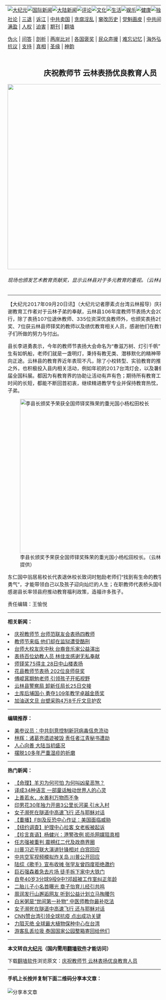 <a name="1" id="1" target="_blank"></a><span id="1"></span>
<table align=center border="0"><tr><td colspan="2" VALIGN=TOP><a href="https://github.com/aszqnd3962/djy/blob/master/gb/nsc413.md#1"><img src="https://raw.githubusercontent.com/aszqnd3962/www/master/t/djy/1.jpg" title="大纪元"></a><a href="https://github.com/aszqnd3962/djy/blob/master/gb/n24hr.md#1"><img src="https://raw.githubusercontent.com/aszqnd3962/www/master/t/djy/3.jpg" title="国际新闻"></a><a href="https://github.com/aszqnd3962/djy/blob/master/gb/nsc413.md#1"><img src="https://raw.githubusercontent.com/aszqnd3962/www/master/t/djy/4.jpg" title="大陆新闻"></a><a href="https://github.com/aszqnd3962/djy/blob/master/gb/news392.md#1"><img src="https://raw.githubusercontent.com/aszqnd3962/www/master/t/djy/5.jpg" title="评论"></a><a href="https://github.com/aszqnd3962/djy/blob/master/gb/news2007.md#1"><img src="https://raw.githubusercontent.com/aszqnd3962/www/master/t/djy/6.jpg" title="文化"></a><a href="https://github.com/aszqnd3962/djy/blob/master/gb/news2008.md#1"><img src="https://raw.githubusercontent.com/aszqnd3962/www/master/t/djy/7.jpg" title="生活"></a><a href="https://github.com/aszqnd3962/djy/blob/master/gb/ncyule.md#1"><img src="https://raw.githubusercontent.com/aszqnd3962/www/master/t/djy/8.jpg" title="娱乐"></a><a href="https://github.com/aszqnd3962/djy/blob/master/gb/nsc1002.md#1"><img src="https://raw.githubusercontent.com/aszqnd3962/www/master/t/djy/9.jpg" title="健康"><a href="https://github.com/aszqnd3962/djy/blob/master/gb/nf6092.md#1"><img src="https://raw.githubusercontent.com/aszqnd3962/www/master/t/djy/10a.jpg" title="独家"></a><a href="https://github.com/aszqnd3962/djy/blob/master/gb/nf4514.md#1"><img src="https://raw.githubusercontent.com/aszqnd3962/www/master/t/djy/12a.jpg" title="头条"></a></td></tr>
<tr><td colspan="2" VALIGN=TOP><a target="_blank" href="https://github.com/aszqnd3962/djy/blob/master/gb/9p.md#1">社论</a> | <a target="_blank" href="https://github.com/aszqnd3962/djy/blob/master/gb/nf5657.md#1">三退</a> | <a target="_blank" href="https://github.com/aszqnd3962/djy/blob/master/gb/nf6124.md#1">诉江</a> | <a target="_blank" href="https://github.com/aszqnd3962/djy/blob/master/gb/nf1176117.md#1">中共卖国</a> | <a target="_blank" href="https://github.com/aszqnd3962/djy/blob/master/gb/nf5773.md#1">贪腐淫乱</a> | <a target="_blank" href="https://github.com/aszqnd3962/djy/blob/master/gb/nf1176115.md#1">窜改历史</a> | <a target="_blank" href="https://github.com/aszqnd3962/djy/blob/master/gb/nf1176107.md#1">党魁画皮</a> | <a target="_blank" href="https://github.com/aszqnd3962/djy/blob/master/gb/nf1320400.md#1">中共间谍</a> | <a target="_blank" href="https://github.com/aszqnd3962/djy/blob/master/gb/nf1176114.md#1">破坏传统</a> | <a target="_blank" href="https://github.com/aszqnd3962/ntdtv/blob/master/gb/prog447_1.md#1">恶贯满盈</a> | <a target="_blank" href="https://github.com/aszqnd3962/djy/blob/master/gb/ncid278.md#1">人权</a> | <a target="_blank" href="https://github.com/aszqnd3962/djy/blob/master/gb/nf1176111.md#1">迫害</a> | <a target="_blank" href="https://gitlab.com/szzdlab/mh-qikan/blob/master/README.md#1">期刊</a> | <a target="_blank" href="https://github.com/aszqnd3962/www/blob/master/README.md?zsrh#8">翻墙</a></p><p><a target="_blank" href="https://github.com/aszqnd3962/djy/blob/master/gb/nf5562.md#1">伪火</a> | <a target="_blank" href="https://github.com/aszqnd3962/djy/blob/master/gb/nf4378.md#1">问答</a> | <a target="_blank" href="https://github.com/aszqnd3962/djy/blob/master/gb/nf5792.md#1">剖析</a> | <a target="_blank" href="https://github.com/aszqnd3962/djy/blob/master/gb/nf5735.md#1">两岸比对</a> | <a target="_blank" href="https://github.com/aszqnd3962/djy/blob/master/gb/nf6119.md#1">各国褒奖</a> | <a target="_blank" href="https://github.com/aszqnd3962/djy/blob/master/gb/nf6120.md#1">民众声援</a> | <a target="_blank" href="https://github.com/aszqnd3962/djy/blob/master/gb/nf1188594.md#1">难忘记忆</a> | <a target="_blank" href="https://github.com/aszqnd3962/djy/blob/master/gb/nf3180.md#1">海外弘传</a> | <a target="_blank" href="https://github.com/aszqnd3962/djy/blob/master/gb/nf5410.md#1">万人上访</a> | <a target="_blank" href="https://github.com/aszqnd3962/ntdtv/blob/master/gb/prog1530_1.md#1">和平抗议</a> | <a target="_blank" href="https://github.com/aszqnd3962/djy/blob/master/gb/nf4386.md#1">支持</a> | <a target="_blank" href="https://github.com/aszqnd3962/djy/blob/master/gb/nf4389.md#1">真相</a> | <a target="_blank" href="https://github.com/aszqnd3962/djy/blob/master/gb/nf5790.md#1">圣缘</a> | <a target="_blank" href="https://github.com/aszqnd3962/djy/blob/master/gb/nf4786.md#1">神韵</a></td></tr>
<tr><td VALIGN=TOP width="626"><h2 align=center>庆祝教师节 云林表扬优良教育人员</h2>
<img width="600" src="https://i.epochtimes.com/assets/uploads/2017/09/982a635b05839a85dc146e9c00500b1b-600x400.jpg" />
<h6>现场也颁发艺术教育贡献奖，显示云林县对于多元教育的重视。（云林县府提供）
</h6>
<hr>
<p>【大纪元2017年09月20日讯】（大纪元记者廖素贞台湾云林报导）庆祝<ahref="https://github.com/aszqnd3962/djy/blob/master/gb/tag/%E6%95%99%E5%B8%88%E8%8A%82.md#1">教师节</a>并感谢教育工作者对于云林子弟的奉献，云林县106年度教师节表扬大会20日在文化处举行，除了表扬107位退休教师、335位资深优良教师外，也颁奖表扬2位获全国<ahref="https://github.com/aszqnd3962/djy/blob/master/gb/tag/%E5%B8%88%E9%93%8E%E5%A5%96.md#1">师铎奖</a>、7位获云林县师铎奖的教师以及绩优教育相关人员，感谢他们在教育工作上为孩子们所做的努力与付出。</p>
<p>县长李进勇表示，今年的<ahref="https://github.com/aszqnd3962/djy/blob/master/gb/tag/%E6%95%99%E5%B8%88%E8%8A%82.md#1">教师节</a>表扬大会命名为“春滋万树、灯引千帆”，就阐明了学生有如帆船，老师们就是一盏明灯，秉持有教无类、潜移默化的精神带领每位孩子航向正途。云林县的教育界近年表现不凡，除了小校转型、实验教育的推动都相当成功之外，也积极投入县内相关活动，例如年初的2017台湾灯会，以及暑假期间的第57届全国科展。都因为有教育界的协助让活动有声有色；期待所有教育工作者不论服务时间的长短，都能不断回首初衷，继续精进教学专业并保持教育热忱，造福更多云林子弟。</p>
<figure id="9650849" style="width: 500px" class="wp-caption aligncenter"><img src="https://i.epochtimes.com/assets/uploads/2017/09/76fe4c550edae6f64342de0de9628d90-450x300.jpg" alt="李县长颁奖予荣获全国师铎奖殊荣的重光国小杨松田校长" width="500" b="auto" /><figcaption class="wp-caption-text">李县长颁奖予荣获全国<ahref="https://github.com/aszqnd3962/djy/blob/master/gb/tag/%E5%B8%88%E9%93%8E%E5%A5%96.md#1">师铎奖</a>殊荣的重光国小杨松田校长。（云林县府提供）</figcaption></figure>
<p>东仁国中翁居易校长代表退休校长致词时勉励老师们“找到有生命的教学并拥有作梦的勇气”，才能带领自己以及孩子迎向灿烂的人生；在职教师代表桥头国中陈仕祥校长则感谢县长率领县府推动教育福利政策，造福许多孩子。</p>
<p>责任编辑：王愉悦</p>

<hr>


<strong>相关新闻：</strong>
<li><a href="https://github.com/aszqnd3962/djy/blob/master/gb/17/9/6/n9602360.md#1">庆祝教师节 台师范联友会表扬四教师</a></li>
<li><a href="https://github.com/aszqnd3962/djy/blob/master/gb/17/9/9/n9613651.md#1">教师节来临 他们却在监狱遭受酷刑</a></li>
<li><a href="https://github.com/aszqnd3962/djy/blob/master/gb/17/9/14/n9629810.md#1">台师大校友庆中秋 台裔音乐家公益演出</a></li>
<li><a href="https://github.com/aszqnd3962/djy/blob/master/gb/17/9/17/n9640440.md#1">表扬百位幼教人员 林佳龙感谢无私奉献</a></li>
<li><a href="https://github.com/aszqnd3962/djy/blob/master/gb/17/9/19/n9646107.md#1">师铎奖75得主  28日中山楼表扬</a></li>
<li><a href="https://github.com/aszqnd3962/djy/blob/master/gb/17/9/19/n9646249.md#1">花县教师节表扬 202位良师获奖</a></li>
<li><a href="https://github.com/aszqnd3962/djy/blob/master/gb/17/9/19/n9646313.md#1">傅崐萁期勉老师 引领孩子开拓视野</a></li>
<li><a href="https://github.com/aszqnd3962/djy/blob/master/gb/20/9/25/n12430154.md#1">云林县警察局 卸新任局长25日交接</a></li>
<li><a href="https://github.com/aszqnd3962/djy/blob/master/gb/20/9/25/n12430058.md#1">土库后埔国小 勇夺109年教学卓越金质奖</a></li>
<li><a href="https://github.com/aszqnd3962/djy/blob/master/gb/20/9/25/n12429915.md#1">加油送文旦 台塑采购4万8千斤文旦护农</a></li>
<hr>


<strong>编辑推荐：</strong>
<li><a href="https://github.com/onzhi266/djy/blob/master/gb/20/2/22/n11887949.md#1">美参议员：中共刻意控制新冠病毒信息流动</a></li>
<li><a href="https://github.com/tsiac2612/djy/blob/master/gb/17/11/6/n9810260.md#1" target="_blank">林辉：诸葛亮遗迹被毁 责任者江青秘书遭劫</a></li><li><a href="https://github.com/aszqnd3962/djy/blob/master/gb/15/7/17/n4482910.md?dfh#1" target="_blank">人心向善 大陆当初盛况</a></li><li><a href="https://github.com/tsiac2612/djy/blob/master/gb/16/5/27/n7938314.md#1" target="_blank">摆脱10多年严重湿疹的折磨</a></li>
<hr>

<strong>热门新闻：</strong>
<li><a href="https://github.com/aszqnd3962/djy/blob/master/gb/20/9/13/n12400103.md#1">【命理】羊刃为何可怕 为何叫凶星恶煞？</a></li>
<li><a href="https://github.com/aszqnd3962/djy/blob/master/gb/20/9/20/n12416763.md#1">译成34种语言 一部童话触动世界人的心灵</a></li>
<li><a href="https://github.com/aszqnd3962/djy/blob/master/gb/20/9/18/n12412674.md#1">上善若水，水善利万物而不争</a></li>
<li><a href="https://github.com/aszqnd3962/djy/blob/master/gb/20/9/21/n12419416.md#1">印男花30年独力开凿3公里长河渠 引水入村</a></li>
<li><a href="https://github.com/aszqnd3962/djy/blob/master/gb/20/9/23/n12423944.md#1">女子濒死在隧道中高速飞行 还与耶稣对话</a></li>
<li><a href="https://github.com/aszqnd3962/djy/blob/master/gb/20/9/24/n12426398.md#1">【重播】FBI及反恐中心作证：美国面临威胁</a></li>
<li><a href="https://github.com/aszqnd3962/djy/blob/master/gb/20/9/23/n12424655.md#1">【纽约调查】护理中心拉客 女老板被起诉</a></li>
<li><a href="https://github.com/aszqnd3962/djy/blob/master/gb/20/9/24/n12428304.md#1">【珍言真语】杨健兴：港警改例 扼杀网媒阻真相</a></li>
<li><a href="https://github.com/aszqnd3962/djy/blob/master/gb/20/9/23/n12424906.md#1">任志强被重判 震撼红二代及政商界圈</a></li>
<li><a href="https://github.com/aszqnd3962/djy/blob/master/gb/20/9/23/n12423439.md#1">川普习近平联大演讲针锋相对 白宫回应</a></li>
<li><a href="https://github.com/aszqnd3962/djy/blob/master/gb/20/9/23/n12424290.md#1">中共空军视频模拟炸关岛 川普公开回应</a></li>
<li><a href="https://github.com/aszqnd3962/djy/blob/master/gb/20/9/22/n12422727.md#1">陆综《歌手》宣布收摊 张学友曾四度拒绝邀约</a></li>
<li><a href="https://github.com/aszqnd3962/djy/blob/master/gb/20/9/22/n12422856.md#1">巨石强森着急去片场 徒手拆下家中大铁门</a></li>
<li><a href="https://github.com/aszqnd3962/djy/blob/master/gb/20/9/22/n12423047.md#1">自夸40岁3分球9投9中?邓超被工作室纠正年龄</a></li>
<li><a href="https://github.com/aszqnd3962/djy/blob/master/gb/20/9/23/n12425190.md#1">二胎儿子小名首曝光 章子怡育儿经引共鸣</a></li>
<li><a href="https://github.com/aszqnd3962/djy/blob/master/gb/20/9/24/n12428559.md#1">周润发行山邂逅网友 听到公益计划立马掏腰包</a></li>
<li><a href="https://github.com/aszqnd3962/djy/blob/master/gb/20/9/19/n12416135.md#1">白米粥是“世间第一补物” 中医师教你最补吃法</a></li>
<li><a href="https://github.com/aszqnd3962/djy/blob/master/gb/20/9/23/n12423944.md#1">女子濒死在隧道中高速飞行 还与耶稣对话</a></li>
<li><a href="https://github.com/aszqnd3962/djy/blob/master/gb/20/9/23/n12424176.md#1">CNN赞台湾引领全球抗疫 点出成功关键</a></li>
<li><a href="https://github.com/aszqnd3962/djy/blob/master/gb/20/9/24/n12426291.md#1">力阻灭绝 全球最大植物保种中心在台湾</a></li>
<li><a href="https://github.com/aszqnd3962/djy/blob/master/gb/20/9/22/n12421823.md#1">游客乱丢垃圾 泰国国家公园整箱寄回给他们</a></li>
<hr>

<strong>本文转自<a href="https://www.epochtimes.com">大纪元</a>（国内需用<a href="https://github.com/aszqnd3962/www/blob/master/README.md#8">翻墙软件</a>才能访问）</strong><p>下载<a href="https://github.com/aszqnd3962/www/blob/master/README.md#8">翻墙软件</a>浏览原文：<a href="https://www.epochtimes.com/gb/17/9/20/n9650847.htm">庆祝教师节 云林表扬优良教育人员</a></p><hr>

<strong>手机上长按并复制下面二维码分享本文章：</strong><br><br><img src="https://chart.apis.google.com/chart?cht=qr&chs=240x240&choe=UTF-8&chld=M|2&chl=https://github.com/aszqnd3962/djy/blob/master/gb/17/9/20/n9650847.md%231" title="分享本文章"></td><td VALIGN=TOP><a href="https://github.com/aszqnd3962/djy/blob/master/gb/16/1/21/n4622075.md?dfh#1" target="_blank"><img src="https://raw.githubusercontent.com/aszqnd3962/djy/master/gb/300/wei-f1.jpg" title="中共的伪火骗局"  alt="中共的伪火骗局"></a><br><a href="https://github.com/aszqnd3962/www/blob/master/README.md?dfh#9" target="_blank"><img src="https://raw.githubusercontent.com/aszqnd3962/djy/master/gb/300/yong-h.jpg" title="永恒的见证"  alt="永恒的见证"></a><br><a href="https://github.com/aszqnd3962/djy/blob/master/gb/13/9/29/n3974789.md?dfh#1" target="_blank"><img src="https://raw.githubusercontent.com/aszqnd3962/djy/master/gb/300/shang-lnz.jpg" title="善良女子被中共投男牢"  alt="善良女子被中共投男牢"></a><br><a href="https://github.com/aszqnd3962/djy/blob/master/gb/16/3/16/n4663449.md?dfh#1" target="_blank"><img src="https://raw.githubusercontent.com/aszqnd3962/djy/master/gb/300/huo-z3.jpg" title="警卫目击活摘器官"  alt="警卫目击活摘器官"></a><br><a href="https://github.com/aszqnd3962/djy/blob/master/gb/16/8/7/n8177641.md?dfh#1" target="_blank"><img src="https://raw.githubusercontent.com/aszqnd3962/djy/master/gb/300/huo-z4.jpg" title="证人描述活摘恐怖"  alt="证人描述活摘恐怖"></a><br><a href="https://github.com/aszqnd3962/djy/blob/master/gb/10/4/19/n2881569.md?dfh#1" target="_blank"><img src="https://raw.githubusercontent.com/aszqnd3962/djy/master/gb/300/huo-z1.jpg" title="揭开活摘器官黑幕"  alt="揭开活摘器官黑幕"></a><br><a href="https://github.com/aszqnd3962/djy/blob/master/gb/10/11/7/n3077476.md?dfh#1" target="_blank"><img src="https://raw.githubusercontent.com/aszqnd3962/djy/master/gb/300/ma-ks.jpg" title="马克思的成魔之路"  alt="马克思的成魔之路"></a><br><a href="https://github.com/aszqnd3962/djy/blob/master/gb/14/6/9/n4173977.md?dfh#1" target="_blank"><img src="https://raw.githubusercontent.com/aszqnd3962/djy/master/gb/300/chang-zs.jpg" title="藏字石 蕴天机"  alt="藏字石 蕴天机"></a><br><a href="https://github.com/aszqnd3962/djy/blob/master/gb/18/5/10/n10381511.md?dfh#1" target="_blank"><img src="https://raw.githubusercontent.com/aszqnd3962/djy/master/gb/300/st1.jpg" title="关注3亿人三退"  alt="关注3亿人三退"></a><br><a href="https://github.com/aszqnd3962/djy/blob/master/gb/18/3/21/n10237682.md?dfh#1" target="_blank"><img src="https://raw.githubusercontent.com/aszqnd3962/djy/master/gb/300/jie-t.jpg" title="解体中共复兴中华"  alt="解体中共复兴中华"></a><br><a href="https://github.com/aszqnd3962/djy/blob/master/gb/9/2/9/n2422991.md?dfh#1" target="_blank"><img src="https://raw.githubusercontent.com/aszqnd3962/djy/master/gb/300/gao-zs.jpg" title="中共迫害良心律师"  alt="中共迫害良心律师"></a><br><a href="https://github.com/aszqnd3962/djy/blob/master/gb/18/12/9/n10900044.md?dfh#1" target="_blank"><img src="https://raw.githubusercontent.com/aszqnd3962/djy/master/gb/300/sj1.jpg" title="303万人举报江泽民"  alt="303万人举报江泽民"></a><br><a href="https://github.com/aszqnd3962/djy/blob/master/gb/18/8/28/n10672014.md?dfh#1" target="_blank"><img src="https://raw.githubusercontent.com/aszqnd3962/djy/master/gb/300/sj2.jpg" title="这些官员为何起诉江泽民"  alt="这些官员为何起诉江泽民"></a><br><a href="https://github.com/aszqnd3962/djy/blob/master/gb/8/12/18/n2367165.md?dfh#1" target="_blank"><img src="https://raw.githubusercontent.com/aszqnd3962/djy/master/gb/300/liangan.jpg" title="海峡两岸的强烈对比"  alt="海峡两岸的强烈对比"></a><br><a href="https://github.com/aszqnd3962/djy/blob/master/gb/15/12/10/n4593139.md?dfh#1" target="_blank"><img src="https://raw.githubusercontent.com/aszqnd3962/djy/master/gb/300/jia-ndzl.jpg" title="加拿大总理的贺信"  alt="加拿大总理的贺信"></a><br><a href="https://github.com/aszqnd3962/djy/blob/master/gb/11/6/17/n3289382.md?dfh#1" target="_blank"><img src="https://raw.githubusercontent.com/aszqnd3962/djy/master/gb/300/xiao-wd.jpg" title="探寻真相兼听则明"  alt="探寻真相兼听则明"></a><br><a href="https://github.com/aszqnd3962/djy/blob/master/gb/18/10/27/n10812623.md?dfh#1" target="_blank"><img src="https://raw.githubusercontent.com/aszqnd3962/djy/master/gb/300/yindu.jpg" title="印度媒体报道东方"  alt="印度媒体报道东方"></a><br><a href="https://github.com/aszqnd3962/djy/blob/master/gb/18/6/9/n10469652.md?dfh#1" target="_blank"><img src="https://raw.githubusercontent.com/aszqnd3962/djy/master/gb/300/xie-j.jpg" title="不一样的海外校园"  alt="不一样的海外校园"></a><br><a href="https://github.com/aszqnd3962/djy/blob/master/gb/7/4/5/n1669415.md?dfh#1" target="_blank"><img src="https://raw.githubusercontent.com/aszqnd3962/djy/master/gb/300/li-up.jpg" title="从大师到徒弟的传奇"  alt="从大师到徒弟的传奇"></a><br><a href="https://github.com/aszqnd3962/djy/blob/master/gb/17/5/26/n9191512.md?dfh#1" target="_blank"><img src="https://raw.githubusercontent.com/aszqnd3962/djy/master/gb/300/zfl2.jpg" title="亿万人与东方一本奇书"  alt="亿万人与东方一本奇书"></a><br><a href="https://github.com/aszqnd3962/djy/blob/master/gb/13/11/27/n4020290.md?dfh#1" target="_blank"><img src="https://raw.githubusercontent.com/aszqnd3962/djy/master/gb/300/zhen-h.jpg" title="大陆见不到的震撼场面"  alt="大陆见不到的震撼场面"></a><br><a href="https://github.com/aszqnd3962/djy/blob/master/gb/15/7/17/n4482910.md?dfh#1" target="_blank"><img src="https://raw.githubusercontent.com/aszqnd3962/djy/master/gb/300/dalu-sk.jpg" title="人心向善 大陆当初盛况"  alt="人心向善 大陆当初盛况"></a><br><a href="https://github.com/aszqnd3962/djy/blob/master/gb/19/1/5/n10955468.md?dfh#1" target="_blank"><img src="https://raw.githubusercontent.com/aszqnd3962/djy/master/gb/300/zfl1.jpg" title="追寻真理 这书讲什么"  alt="追寻真理 这书讲什么"></a><br><a href="https://github.com/aszqnd3962/www/blob/master/README.md?dfh#1" target="_blank"><img src="https://raw.githubusercontent.com/aszqnd3962/djy/master/gb/300/fq1.jpg" title="下载免费翻墙软件"  alt="下载免费翻墙软件"></a><br></td></tr></table>
